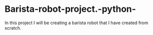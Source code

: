 # Barista-robot-project.-python-
In this project I will be creating a barista robot that I have created from scratch. 
